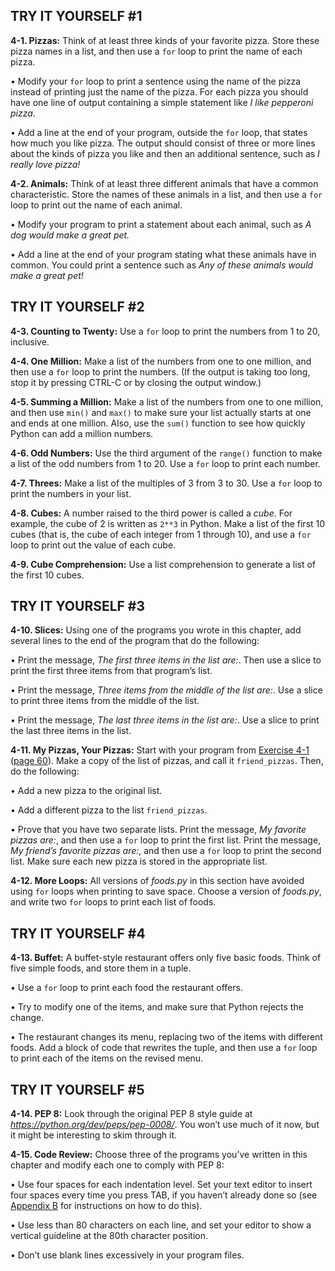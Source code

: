 
  

TRY IT YOURSELF \#1
-------------------

<span id="ch4exe1"></span>**4-1. Pizzas:** Think of at least three kinds
of your favorite pizza. Store these pizza names in a list, and then use
a `for` loop to print the name of each pizza.

• Modify your `for` loop to print a sentence using the name of the pizza
instead of printing just the name of the pizza. For each pizza you
should have one line of output containing a simple statement like *I
like pepperoni pizza*.

• Add a line at the end of your program, outside the `for` loop, that
states how much you like pizza. The output should consist of three or
more lines about the kinds of pizza you like and then an additional
sentence, such as *I really love pizza!*

<span id="ch4exe2"></span>**4-2. Animals:** Think of at least three
different animals that have a common characteristic. Store the names of
these animals in a list, and then use a `for` loop to print out the name
of each animal.

• Modify your program to print a statement about each animal, such as *A
dog would make a great pet.*

• Add a line at the end of your program stating what these animals have
in common. You could print a sentence such as *Any of these animals
would make a great pet!*

  

TRY IT YOURSELF \#2
-------------------

<span id="ch4exe3"></span>**4-3. Counting to Twenty:** Use a `for` loop
to print the numbers from 1 to 20, inclusive.

<span id="ch4exe4"></span>**4-4. One Million:** Make a list of the
numbers from one to one million, and then use a `for` loop to print the
numbers. (If the output is taking too long, stop it by pressing <span
class="small">CTRL</span>-C or by closing the output window.)

<span id="ch4exe5"></span>**4-5. Summing a Million:** Make a list of the
numbers from one to one million, and then use `min()` and `max()` to
make sure your list actually starts at one and ends at one million.
Also, use the `sum()` function to see how quickly Python can add a
million numbers.

<span id="ch4exe6"></span>**4-6. Odd Numbers:** Use the third argument
of the `range()` function to make a list of the odd numbers from 1 to
20. Use a `for` loop to print each number.

<span id="ch4exe7"></span>**4-7. Threes:** Make a list of the multiples
of 3 from 3 to 30. Use a `for` loop to print the numbers in your list.

<span id="ch4exe8"></span>**4-8. Cubes:** A number raised to the third
power is called a *cube*. For example, the cube of 2 is written as
`2**3` in Python. Make a list of the first 10 cubes (that is, the cube
of each integer from 1 through 10), and use a `for` loop to print out
the value of each cube.

<span id="ch4exe9"></span>**4-9. Cube Comprehension:** Use a list
comprehension to generate a list of the first 10 cubes.

  

TRY IT YOURSELF \#3
-------------------

<span id="ch4exe10"></span>**4-10. Slices:** Using one of the programs
you wrote in this chapter, add several lines to the end of the program
that do the following:

• Print the message, *The first three items in the list are:*. Then use
a slice to print the first three items from that program’s list.

• Print the message, *Three items from the middle of the list are:*. Use
a slice to print three items from the middle of the list.

• Print the message, *The last three items in the list are:*. Use a
slice to print the last three items in the list.

<span id="ch4exe11"></span>**4-11. My Pizzas, Your Pizzas:** Start with
your program from [Exercise 4-1](#ch4exe1) ([page 60](#page_60)). Make a
copy of the list of pizzas, and call it `friend_pizzas`. Then, do the
following:

• Add a new pizza to the original list.

• Add a different pizza to the list `friend_pizzas`.

• Prove that you have two separate lists. Print the message, *My
favorite pizzas are:*, and then use a `for` loop to print the first
list. Print the message, *My friend’s favorite pizzas are:*, and then
use a `for` loop to print the second list. Make sure each new pizza is
stored in the appropriate list.

<span id="ch4exe12"></span>**4-12. More Loops:** All versions of
*foods.py* in this section have avoided using `for` loops when printing
to save space. Choose a version of *foods.py*, and write two `for` loops
to print each list of foods.

  

TRY IT YOURSELF \#4
-------------------

<span id="ch4exe13"></span>**4-13. Buffet:** A buffet-style restaurant
offers only five basic foods. Think of five simple foods, and store them
in a tuple.

• Use a `for` loop to print each food the restaurant offers.

• Try to modify one of the items, and make sure that Python rejects the
change.

• The restaurant changes its menu, replacing two of the items with
different foods. Add a block of code that rewrites the tuple, and then
use a `for` loop to print each of the items on the revised menu.

  

<span id="page_74"></span>

TRY IT YOURSELF \#5
-------------------

<span id="ch4exe14"></span>**4-14. PEP 8:** Look through the original
PEP 8 style guide at *<https://python.org/dev/peps/pep-0008/>*. You
won’t use much of it now, but it might be interesting to skim through
it.

<span id="ch4exe15"></span>**4-15. Code Review:** Choose three of the
programs you’ve written in this chapter and modify each one to comply
with PEP 8:

• Use four spaces for each indentation level. Set your text editor to
insert four spaces every time you press <span class="small">TAB</span>,
if you haven’t already done so (see [Appendix B](app02.html#app02) for
instructions on how to do this).

• Use less than 80 characters on each line, and set your editor to show
a vertical guideline at the 80th character position.

• Don’t use blank lines excessively in your program files.

